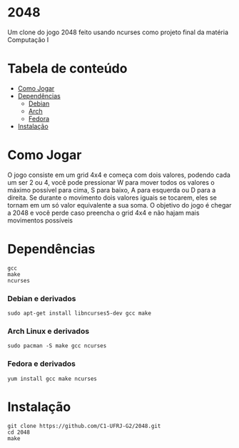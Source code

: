 # 2048
Um clone do jogo 2048 feito usando ncurses como projeto final da matéria Computação I

# Tabela de conteúdo

- [Como Jogar](#como-jogar)
- [Dependências](#dependências)
  - [Debian](#debian-e-derivados)
  - [Arch](#arch-linux-e-derivados)
  - [Fedora](#fedora-e-derivados)
- [Instalação](#instalação)

# Como Jogar

O jogo consiste em um grid 4x4 e começa com dois valores, podendo cada um ser 2 ou 4, você pode pressionar W para mover todos os valores o máximo possível para cima, S para baixo, A para esquerda ou D para a direita. Se durante o movimento dois valores iguais se tocarem, eles se tornam em um só valor equivalente a sua soma. O objetivo do jogo é chegar a 2048 e você perde caso preencha o grid 4x4 e não hajam mais movimentos possíveis

# Dependências
```
gcc
make
ncurses
```
### Debian e derivados

`sudo apt-get install libncurses5-dev gcc make`

### Arch Linux e derivados
`sudo pacman -S make gcc ncurses`

### Fedora e derivados
 `yum install gcc make ncurses`

# Instalação
```
git clone https://github.com/C1-UFRJ-G2/2048.git
cd 2048
make
```